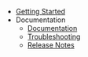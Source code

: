 - [Getting Started](getting-started/overview.md)
- Documentation
	- [Documentation](documentations/eval.md)
	- [Troubleshooting](troubleshooting/trial.md)
	- [Release Notes](https://github.com/zzzprojects/Eval-SQL.NET/releases)